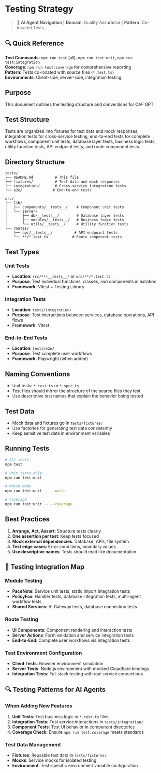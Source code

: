 # Testing Strategy

> **🤖 AI Agent Navigation** | **Domain**: Quality Assurance | **Pattern**: Co-located Tests

## 🔍 Quick Reference

**Test Commands**: `npm run test` (all), `npm run test:unit`, `npm run test:integration`  
**Coverage**: `npm run test:coverage` for comprehensive reporting  
**Pattern**: Tests co-located with source files (`*.test.ts`)  
**Environments**: Client-side, server-side, integration testing

## Purpose

This document outlines the testing structure and conventions for CAF GPT.

## Test Structure

Tests are organized into fixtures for test data and mock responses, integration tests for cross-service testing, end-to-end tests for complete workflows, component unit tests, database layer tests, business logic tests, utility function tests, API endpoint tests, and route component tests.

## Directory Structure

```
tests/
├── README.md          # This file
├── fixtures/          # Test data and mock responses
├── integration/       # Cross-service integration tests
└── e2e/              # End-to-end tests

src/
├── lib/
│   ├── components/__tests__/    # Component unit tests
│   └── server/
│       ├── db/__tests__/        # Database layer tests
│       ├── modules/__tests__/   # Business logic tests
│       └── utils/__tests__/     # Utility function tests
└── routes/
    ├── api/__tests__/          # API endpoint tests
    └── **/*.test.ts           # Route component tests
```

## Test Types

### Unit Tests

- **Location**: `src/**/__tests__/` or `src/**/*.test.ts`
- **Purpose**: Test individual functions, classes, and components in isolation
- **Framework**: Vitest + Testing Library

### Integration Tests

- **Location**: `tests/integration/`
- **Purpose**: Test interactions between services, database operations, API flows
- **Framework**: Vitest

### End-to-End Tests

- **Location**: `tests/e2e/`
- **Purpose**: Test complete user workflows
- **Framework**: Playwright (when added)

## Naming Conventions

- Unit tests: `*.test.ts` or `*.spec.ts`
- Test files should mirror the structure of the source files they test
- Use descriptive test names that explain the behavior being tested

## Test Data

- Mock data and fixtures go in `tests/fixtures/`
- Use factories for generating test data consistently
- Keep sensitive test data in environment variables

## Running Tests

```bash
# All tests
npm test

# Unit tests only
npm run test:unit

# Watch mode
npm run test:unit -- --watch

# Coverage
npm run test:unit -- --coverage
```

## Best Practices

1. **Arrange, Act, Assert**: Structure tests clearly
2. **One assertion per test**: Keep tests focused
3. **Mock external dependencies**: Database, APIs, file system
4. **Test edge cases**: Error conditions, boundary values
5. **Use descriptive names**: Tests should read like documentation

## 🔄 Testing Integration Map

### Module Testing

- **PaceNote**: Service unit tests, static import integration tests
- **PolicyFoo**: Handler tests, database integration tests, multi-agent workflow tests
- **Shared Services**: AI Gateway tests, database connection tests

### Route Testing

- **UI Components**: Component rendering and interaction tests
- **Server Actions**: Form validation and service integration tests
- **End-to-End**: Complete user workflows via integration tests

### Test Environment Configuration

- **Client Tests**: Browser environment simulation
- **Server Tests**: Node.js environment with mocked Cloudflare bindings
- **Integration Tests**: Full stack testing with real service connections

## 🔍 Testing Patterns for AI Agents

### When Adding New Features

1. **Unit Tests**: Test business logic in `*.test.ts` files
2. **Integration Tests**: Test service interactions in `tests/integration/`
3. **Component Tests**: Test UI behavior in component directories
4. **Coverage Check**: Ensure `npm run test:coverage` meets standards

### Test Data Management

- **Fixtures**: Reusable test data in `tests/fixtures/`
- **Mocks**: Service mocks for isolated testing
- **Environment**: Test-specific environment variable configuration
